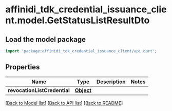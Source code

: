 # affinidi_tdk_credential_issuance_client.model.GetStatusListResultDto

## Load the model package

```dart
import 'package:affinidi_tdk_credential_issuance_client/api.dart';
```

## Properties

| Name                         | Type              | Description | Notes |
| ---------------------------- | ----------------- | ----------- | ----- |
| **revocationListCredential** | [**Object**](.md) |             |

[[Back to Model list]](../README.md#documentation-for-models) [[Back to API list]](../README.md#documentation-for-api-endpoints) [[Back to README]](../README.md)
